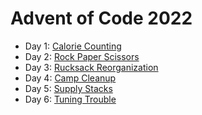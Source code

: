 # Advent of Code 2022

- Day 1: [Calorie Counting](https://adventofcode.com/2022/day/1)
- Day 2: [Rock Paper Scissors](https://adventofcode.com/2022/day/2)
- Day 3: [Rucksack Reorganization](https://adventofcode.com/2022/day/3)
- Day 4: [Camp Cleanup](https://adventofcode.com/2022/day/4)
- Day 5: [Supply Stacks](https://adventofcode.com/2022/day/5)
- Day 6: [Tuning Trouble](https://adventofcode.com/2022/day/6)